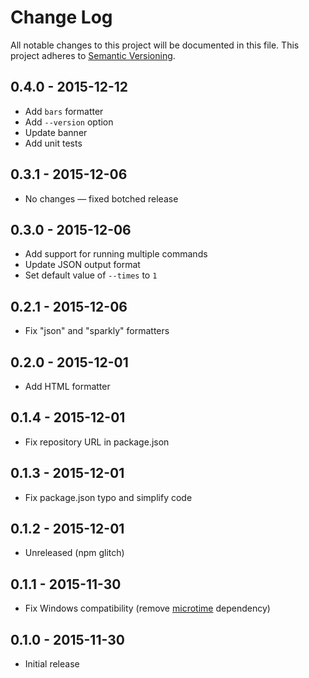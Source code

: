 # Change Log
All notable changes to this project will be documented in this file.
This project adheres to [Semantic Versioning](http://semver.org/).

## 0.4.0 - 2015-12-12
- Add `bars` formatter
- Add `--version` option
- Update banner
- Add unit tests

## 0.3.1 - 2015-12-06
- No changes — fixed botched release

## 0.3.0 - 2015-12-06
- Add support for running multiple commands
- Update JSON output format
- Set default value of `--times` to `1`

## 0.2.1 - 2015-12-06
- Fix "json" and "sparkly" formatters

## 0.2.0 - 2015-12-01
- Add HTML formatter

## 0.1.4 - 2015-12-01
- Fix repository URL in package.json

## 0.1.3 - 2015-12-01
- Fix package.json typo and simplify code

## 0.1.2 - 2015-12-01
- Unreleased (npm glitch)

## 0.1.1 - 2015-11-30
- Fix Windows compatibility (remove [microtime][microtime] dependency)

## 0.1.0 - 2015-11-30
- Initial release

[microtime]: https://github.com/wadey/node-microtime
